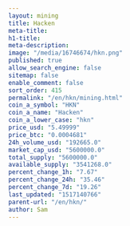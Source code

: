 ```yaml
---
layout: mining
title: Hacken
meta-title: 
h1-title: 
meta-description: 
image: "/media/16746674/hkn.png"
published: true
allow_search_engine: false
sitemap: false
enable_comment: false
sort_order: 415
permalink: "/en/hkn/mining.html"
coin_a_symbol: "HKN"
coin_a_name: "Hacken"
coin_a_lower_case: "hkn"
price_usd: "5.49999"
price_btc: "0.0004681"
24h_volume_usd: "192665.0"
market_cap_usd: "5600000.0"
total_supply: "5600000.0"
available_supply: "3541268.0"
percent_change_1h: "7.67"
percent_change_24h: "35.46"
percent_change_7d: "19.26"
last_updated: "1517140766"
parent-url: "/en/hkn/"
author: Sam
---
```


